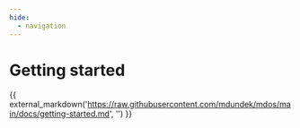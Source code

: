 ```yaml
---
hide:
  - navigation
---
```


# Getting started

{{ external_markdown('https://raw.githubusercontent.com/mdundek/mdos/main/docs/getting-started.md', '') }}